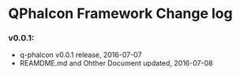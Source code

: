 # QPhalcon Framework Change log

### v0.0.1:

  * q-phalcon v0.0.1 release, 2016-07-07
  * REAMDME.md and Ohther Document updated, 2016-07-08
